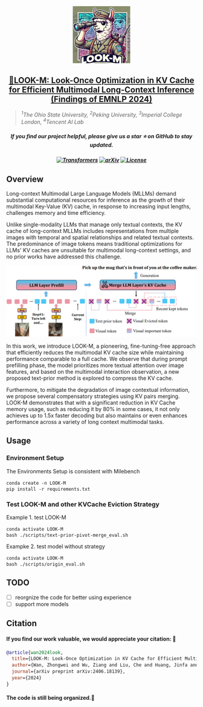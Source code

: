 <div align="center">
<img src="figs/logo.png" width="30%"> <br>
</div>

<h2 align="center"><a href="https://arxiv.org/abs/2406.18139">🔭LOOK-M: Look-Once Optimization in KV Cache for Efficient Multimodal Long-Context Inference (Findings of EMNLP 2024)</a></h2>

> *<sup>1</sup>The Ohio State University, <sup>2</sup>Peking University, <sup>3</sup>Imperial College London, <sup>4</sup>Tencent AI Lab*

<h5 align="center"> If you find our project helpful, please give us a star ⭐ on GitHub to stay updated.</h5>



<h5 align=center>

[![Transformers](https://img.shields.io/badge/%F0%9F%A4%97Transformers-v4.33.1-brightgreen)](https://github.com/huggingface/transformers)
[![arXiv](https://img.shields.io/badge/Arxiv-2406.18139-red?logo=arxiv&label=Arxiv&color=red)](https://arxiv.org/abs/2406.18139)
[![License](https://img.shields.io/badge/Code%20License-MIT%20License-yellow)](https://github.com/SUSTechBruce/LOOK-M/blob/main/LICENSE)
</h5>

## Overview
Long-context Multimodal Large Language Models (MLLMs) demand substantial computational resources for inference as the growth of their multimodal Key-Value (KV) cache, in response to increasing input lengths, challenges memory and time efficiency.

Unlike single-modality LLMs that manage only textual contexts, the KV cache of long-context MLLMs includes representations from multiple images with temporal and spatial relationships and related textual contexts. The predominance of image tokens means traditional optimizations for LLMs' KV caches are unsuitable for multimodal long-context settings, and no prior works have addressed this challenge.

<div style="text-align: center;">
    <img src="figs/pipeline.png">
</div>

In this work, we introduce LOOK-M, a pioneering, fine-tuning-free approach that efficiently reduces the multimodal KV cache size while maintaining performance comparable to a full cache. We observe that during prompt prefilling phase, the model prioritizes more textual attention over image features, and based on the multimodal interaction observation, a new proposed text-prior method is explored to compress the KV cache.

Furthermore, to mitigate the degradation of image contextual information, we propose several compensatory strategies using KV pairs merging. LOOK-M demonstrates that with a significant reduction in KV Cache memory usage, such as reducing it by 80% in some cases, it not only achieves up to 1.5x faster decoding but also maintains or even enhances performance across a variety of long context multimodal tasks.


## Usage

### Environment Setup
The Environments Setup is consistent with Milebench
```
conda create -n LOOK-M
pip install -r requirements.txt
```

### Test LOOK-M and other KVCache Eviction Strategy
Example 1. test LOOK-M
```
conda activate LOOK-M
bash ./scripts/text-prior-pivot-merge_eval.sh
```
Exampke 2. test model without strategy
```
conda activate LOOK-M
bash ./scripts/origin_eval.sh
```
## TODO

- [ ] reorgnize the code for better using experience
- [ ] support more models

## Citation

#### If you find our work valuable, we would appreciate your citation: 🎈


```bibtex
@article{wan2024look,
  title={LOOK-M: Look-Once Optimization in KV Cache for Efficient Multimodal Long-Context Inference},
  author={Wan, Zhongwei and Wu, Ziang and Liu, Che and Huang, Jinfa and Zhu, Zhihong and Jin, Peng and Wang, Longyue and Yuan, Li},
  journal={arXiv preprint arXiv:2406.18139},
  year={2024}
}
```


#### The code is still being organized.🚧
